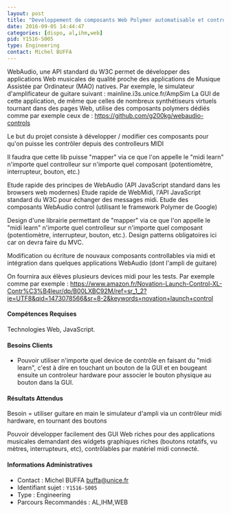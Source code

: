 ```yaml
---
layout: post
title: "Developpement de composants Web Polymer automatisable et controllables via des controlleurs hardware MIDI"
date: 2016-09-05 14:44:47
categories: [dispo, al,ihm,web]
pid: Y1516-S005
type: Engineering
contact: Michel BUFFA
---
```

       
WebAudio, une API standard du W3C permet de développer des applications Web musicales de qualité proche des applications de Musique Assistée par Ordinateur (MAO) natives. Par exemple, le simulateur d'amplificateur de guitare suivant : mainline.i3s.unice.fr/AmpSim
La GUI de cette application, de même que celles de nombreux synthétiseurs virtuels tournant dans des pages Web, utilise des composants polymers dédiés comme par exemple ceux de : https://github.com/g200kg/webaudio-controls

Le but du projet consiste à développer / modifier ces composants pour qu'on puisse les contrôler depuis des controlleurs MIDI 

Il faudra que cette lib puisse "mapper" via ce que l'on appelle le "midi learn" n'importe quel controlleur sur n'importe quel composant (potentiomètre, interrupteur, bouton, etc.)

Etude rapide des principes de WebAudio (API JavaScript standard dans les browsers web modernes)
Etude rapide de WebMidi, l'API JavaScript standard du W3C pour échanger des messages midi.
Etude des composants WebAudio control (utilisant le framework Polymer de Google)

Design d'une librairie permettant de  "mapper" via ce que l'on appelle le "midi learn" n'importe quel controlleur sur n'importe quel composant (potentiomètre, interrupteur, bouton, etc.). Design patterns obligatoires ici car on devra faire du MVC.

Modification ou écriture de nouvaux composants controllables via midi et intégration dans quelques applications WebAudio (dont l'ampli de guitare)

On fournira aux élèves plusieurs devices midi pour les tests. Par exemple comme par exemple : https://www.amazon.fr/Novation-Launch-Control-XL-Contr%C3%B4leur/dp/B00LXBC92M/ref=sr_1_2?ie=UTF8&qid=1473078566&sr=8-2&keywords=novation+launch+control

#### Compétences Requises
Technologies Web, JavaScript.


#### Besoins Clients
- Pouvoir utiliser n'importe quel device de contrôle en faisant du "midi learn", c'est à dire en touchant un bouton de la GUI et en bougeant ensuite un controleur hardware pour associer le bouton physique au bouton dans la GUI.

#### Résultats Attendus
Besoin = utiliser guitare en main le simulateur d'ampli via un contrôleur midi hardware, en tournant des boutons

Pouvoir développer facilement des GUI Web riches pour des applications musicales demandant des widgets graphiques riches (boutons rotatifs, vu mètres, interrupteurs, etc), contrôlables par matériel midi connecté.
     

#### Informations Administratives
  * Contact : Michel BUFFA <buffa@unice.fr>
  * Identifiant sujet : `Y1516-S005`
  * Type : Engineering
  * Parcours Recommandés : AL,IHM,WEB
     
